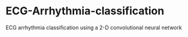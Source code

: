 # ECG-Arrhythmia-classification
ECG arrhythmia classification using a 2-D convolutional neural network
